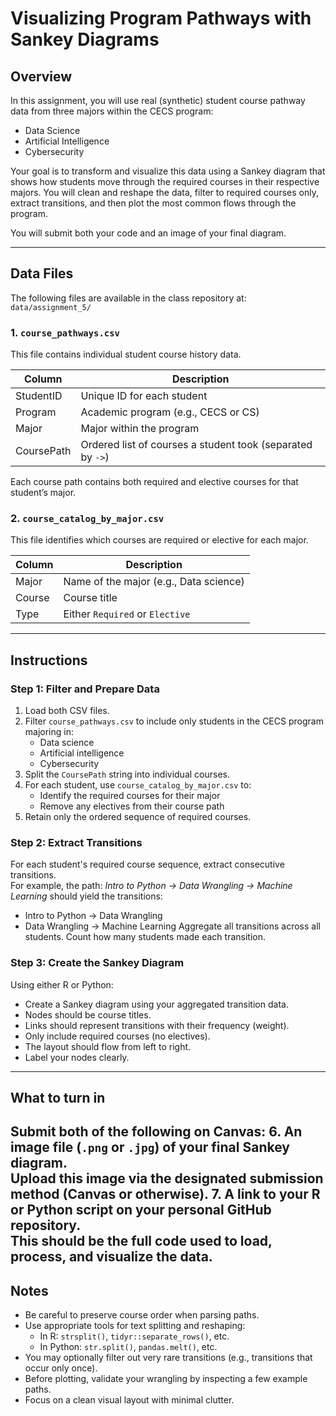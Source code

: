 # Visualizing Program Pathways with Sankey Diagrams

## Overview
In this assignment, you will use real (synthetic) student course pathway data from three majors within the CECS program:
- Data Science  
- Artificial Intelligence  
- Cybersecurity

Your goal is to transform and visualize this data using a Sankey diagram that shows how students move through the required courses in their respective majors. You will clean and reshape the data, filter to required courses only, extract transitions, and then plot the most common flows through the program.

You will submit both your code and an image of your final diagram.

---
## Data Files
The following files are available in the class repository at: `data/assignment_5/`
### 1. `course_pathways.csv`
This file contains individual student course history data.

| Column       | Description                                                 |
|--------------|-------------------------------------------------------------|
| StudentID    | Unique ID for each student                                  |
| Program      | Academic program (e.g., CECS or CS)                         |
| Major        | Major within the program                                    |
| CoursePath   | Ordered list of courses a student took (separated by `->`) |
Each course path contains both required and elective courses for that student’s major.
### 2. `course_catalog_by_major.csv`
This file identifies which courses are required or elective for each major.

| Column | Description                             |
|--------|-----------------------------------------|
| Major  | Name of the major (e.g., Data science)  |
| Course | Course title                            |
| Type   | Either `Required` or `Elective`         |

---
## Instructions
### Step 1: Filter and Prepare Data
1. Load both CSV files.
2. Filter `course_pathways.csv` to include only students in the CECS program majoring in:
   - Data science
   - Artificial intelligence
   - Cybersecurity
3. Split the `CoursePath` string into individual courses.
4. For each student, use `course_catalog_by_major.csv` to:
   - Identify the required courses for their major
   - Remove any electives from their course path
5. Retain only the ordered sequence of required courses.
### Step 2: Extract Transitions
For each student's required course sequence, extract consecutive transitions.  
For example, the path: *Intro to Python -> Data Wrangling -> Machine Learning*
should yield the transitions:
- Intro to Python → Data Wrangling  
- Data Wrangling → Machine Learning
Aggregate all transitions across all students. Count how many students made each transition.
### Step 3: Create the Sankey Diagram
Using either R or Python:
- Create a Sankey diagram using your aggregated transition data.
- Nodes should be course titles.
- Links should represent transitions with their frequency (weight).
- Only include required courses (no electives).
- The layout should flow from left to right.
- Label your nodes clearly.
---
## What to turn in
Submit both of the following on Canvas:
6. An image file (`.png` or `.jpg`) of your final Sankey diagram.  
   Upload this image via the designated submission method (Canvas or otherwise).
7. A link to your R or Python script on your personal GitHub repository.  
   This should be the full code used to load, process, and visualize the data.
---
## Notes
- Be careful to preserve course order when parsing paths.
- Use appropriate tools for text splitting and reshaping:
  - In R: `strsplit()`, `tidyr::separate_rows()`, etc.
  - In Python: `str.split()`, `pandas.melt()`, etc.
- You may optionally filter out very rare transitions (e.g., transitions that occur only once).
- Before plotting, validate your wrangling by inspecting a few example paths.
- Focus on a clean visual layout with minimal clutter.